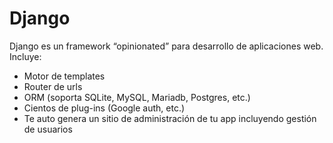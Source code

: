 # Django

Django es un framework “opinionated” para desarrollo de aplicaciones web. Incluye:

- Motor de templates
- Router de urls
- ORM (soporta SQLite, MySQL, Mariadb, Postgres, etc.)
- Cientos de plug-ins (Google auth, etc.)
- Te auto genera un sitio de administración de tu app incluyendo gestión de usuarios 